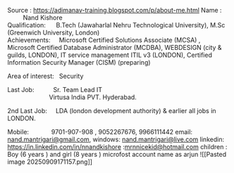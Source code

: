 Source : https://adimanav-training.blogspot.com/p/about-me.html 
Name :              Nand Kishore   
Qualification:      B.Tech (Jawaharlal Nehru Technological University), M.Sc (Greenwich University, London)  
Achievements:     Microsoft Certified Solutions Associate (MCSA) , Microsoft Certified Database  Administrator (MCDBA), WEBDESIGN (city & guilds, LONDON),  IT service management ITIL v3 (LONDON), Certified Information Security Manager (CISM) (preparing)  

Area of interest:   Security  
  
Last Job:           Sr. Team Lead IT  
                        Virtusa India PVT. Hyderabad.  
  
2nd Last Job:     LDA (london development authority) & earlier all jobs in LONDON.  
  
Mobile:             9701-907-908 , 9052267676, 9966111442 
email:               nand.mantrigari@gmail.com,
windows:          nand.mantrigari@live.com
linkedin: https://in.linkedin.com/in/nnandkishore
  :mrnnicekid@hotmail.com
  children : Boy (6 years ) and girl (8 years ) 
  microfost account name as arjun 
  ![[Pasted image 20250909171157.png]]